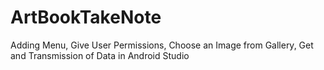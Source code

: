 # ArtBookTakeNote
Adding Menu, Give User Permissions, Choose an Image from Gallery, Get and Transmission of Data in Android Studio

